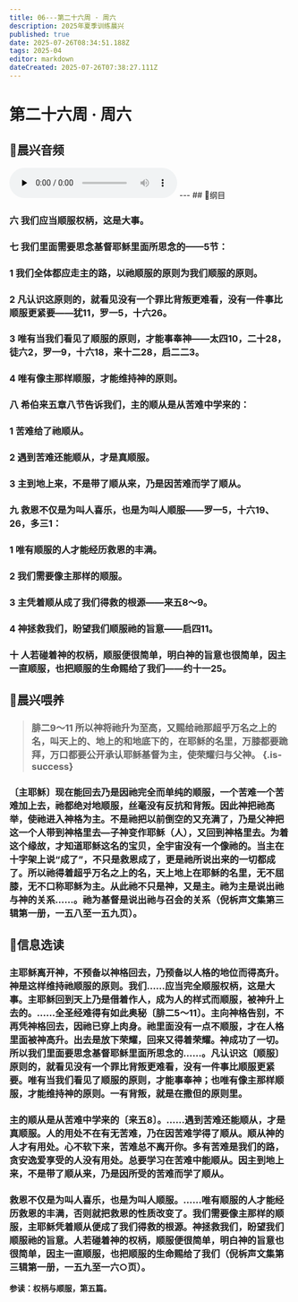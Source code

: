 ```yaml
---
title: 06---第二十六周 · 周六
description: 2025年夏季训练晨兴
published: true
date: 2025-07-26T08:34:51.188Z
tags: 2025-04
editor: markdown
dateCreated: 2025-07-26T07:38:27.111Z
---
```


# 第二十六周 · 周六
## 🎵晨兴音频
<audio id="audio" controls="" preload="none">
      <source id="mp3" src="/2025-04/week2/week26day6.mp3">
</audio>
---
## 📖纲目

### 六    我们应当顺服权柄，这是大事。

### 七    我们里面需要思念基督耶稣里面所思念的——5节：

### 1    我们全体都应走主的路，以祂顺服的原则为我们顺服的原则。

### 2    凡认识这原则的，就看见没有一个罪比背叛更难看，没有一件事比顺服更紧要——犹11，罗一5，十六26。

### 3    唯有当我们看见了顺服的原则，才能事奉神——太四10，二十28，徒六2，罗一9，十六18，来十二28，启二二3。

### 4    唯有像主那样顺服，才能维持神的原则。

### 八    希伯来五章八节告诉我们，主的顺从是从苦难中学来的：

### 1    苦难给了祂顺从。

### 2    遇到苦难还能顺从，才是真顺服。

### 3    主到地上来，不是带了顺从来，乃是因苦难而学了顺从。

### 九    救恩不仅是为叫人喜乐，也是为叫人顺服——罗一5，十六19、26，多三1：

### 1    唯有顺服的人才能经历救恩的丰满。

### 2    我们需要像主那样的顺服。

### 3    主凭着顺从成了我们得救的根源——来五8～9。

### 4    神拯救我们，盼望我们顺服祂的旨意——启四11。

### 十    人若碰着神的权柄，顺服便很简单，明白神的旨意也很简单，因主一直顺服，也把顺服的生命赐给了我们——约十一25。

## 📖晨兴喂养

>### **腓二9～11    所以神将祂升为至高，又赐给祂那超乎万名之上的名，叫天上的、地上的和地底下的，在耶稣的名里，万膝都要跪拜，万口都要公开承认耶稣基督为主，使荣耀归与父神。** {.is-success}

### 〔主耶稣〕现在能回去乃是因祂完全而单纯的顺服，一个苦难一个苦难加上去，祂都绝对地顺服，丝毫没有反抗和背叛。因此神把祂高举，使祂进入神格为主。不是祂把以前倒空的又充满了，乃是父神把这一个人带到神格里去—子神变作耶稣（人），又回到神格里去。为着这个缘故，才知道耶稣这名的宝贝，全宇宙没有一个像祂的。当主在十字架上说“成了”，不只是救恩成了，更是祂所说出来的一切都成了。所以祂得着超乎万名之上的名，天上地上在耶稣的名里，无不屈膝，无不口称耶稣为主。从此祂不只是神，又是主。祂为主是说出祂与神的关系……。祂为基督是说出祂与召会的关系（倪柝声文集第三辑第一册，一五八至一五九页）。

## 📖信息选读

### 主耶稣离开神，不预备以神格回去，乃预备以人格的地位而得高升。神是这样维持祂顺服的原则。我们……应当完全顺服权柄，这是大事。主耶稣回到天上乃是借着作人，成为人的样式而顺服，被神升上去的。……全圣经难得有如此奥秘〔腓二5～11〕。主向神格告别，不再凭神格回去，因祂已穿上肉身。祂里面没有一点不顺服，才在人格里面被神高升。出去是放下荣耀，回来又得着荣耀。神成功了一切。所以我们里面要思念基督耶稣里面所思念的……。凡认识这〔顺服〕原则的，就看见没有一个罪比背叛更难看，没有一件事比顺服更紧要。唯有当我们看见了顺服的原则，才能事奉神；也唯有像主那样顺服，才能维持神的原则。一有背叛，就是在撒但的原则里。

### 主的顺从是从苦难中学来的〔来五8〕。……遇到苦难还能顺从，才是真顺服。人的用处不在有无苦难，乃在因苦难学得了顺从。顺从神的人才有用处。心不软下来，苦难总不离开你。多有苦难是我们的路，贪安逸爱享受的人没有用处。总要学习在苦难中能顺从。因主到地上来，不是带了顺从来，乃是因所受的苦难而学了顺从。

### 救恩不仅是为叫人喜乐，也是为叫人顺服。……唯有顺服的人才能经历救恩的丰满，否则就把救恩的性质改变了。我们需要像主那样的顺服，主耶稣凭着顺从便成了我们得救的根源。神拯救我们，盼望我们顺服祂的旨意。人若碰着神的权柄，顺服便很简单，明白神的旨意也很简单，因主一直顺服，也把顺服的生命赐给了我们（倪柝声文集第三辑第一册，一五九至一六○页）。

**参读：权柄与顺服，第五篇。**
<!-- Google tag (gtag.js) -->
<script async src="https://www.googletagmanager.com/gtag/js?id=G-1P8709Z16T"></script>
<script>
  window.dataLayer = window.dataLayer || [];
  function gtag(){dataLayer.push(arguments);}
  gtag('js', new Date());

  gtag('config', 'G-1P8709Z16T');
</script>